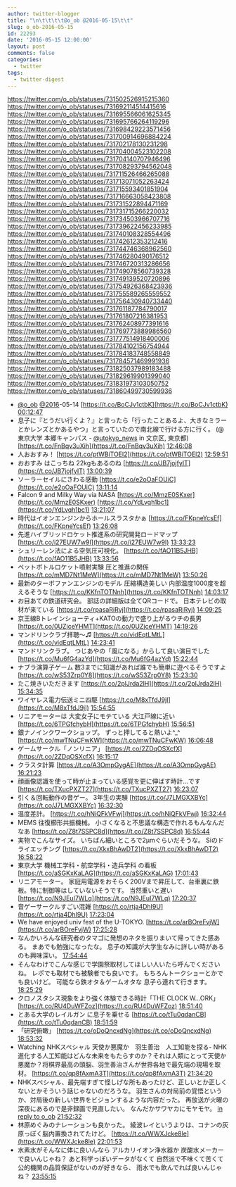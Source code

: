 ```yaml
---
author: twitter-blogger
title: "\n\t\t\t\t@o_ob @2016-05-15\t\t"
slug: o_ob-2016-05-15
id: 22293
date: '2016-05-15 12:00:00'
layout: post
comments: false
categories:
  - twitter
tags:
  - twitter-digest
---
```


https://twitter.com/o_ob/statuses/731502526915215360 https://twitter.com/o_ob/statuses/731692114514415616 https://twitter.com/o_ob/statuses/731695566061625345 https://twitter.com/o_ob/statuses/731695766264119296 https://twitter.com/o_ob/statuses/731698429223571456 https://twitter.com/o_ob/statuses/731700914696884224 https://twitter.com/o_ob/statuses/731702178130231298 https://twitter.com/o_ob/statuses/731704004523102208 https://twitter.com/o_ob/statuses/731704140707946496 https://twitter.com/o_ob/statuses/731708293794562048 https://twitter.com/o_ob/statuses/731711526466265088 https://twitter.com/o_ob/statuses/731713071052263424 https://twitter.com/o_ob/statuses/731715593401851904 https://twitter.com/o_ob/statuses/731716663058423808 https://twitter.com/o_ob/statuses/731731522894471169 https://twitter.com/o_ob/statuses/731731715266220032 https://twitter.com/o_ob/statuses/731734503966707716 https://twitter.com/o_ob/statuses/731739622456233985 https://twitter.com/o_ob/statuses/731740108328554496 https://twitter.com/o_ob/statuses/731742612353212416 https://twitter.com/o_ob/statuses/731744746368962560 https://twitter.com/o_ob/statuses/731746280490176512 https://twitter.com/o_ob/statuses/731746720313286656 https://twitter.com/o_ob/statuses/731749078560739328 https://twitter.com/o_ob/statuses/731749139520720896 https://twitter.com/o_ob/statuses/731754926368423936 https://twitter.com/o_ob/statuses/731755589265559552 https://twitter.com/o_ob/statuses/731756430940733440 https://twitter.com/o_ob/statuses/731761187784790017 https://twitter.com/o_ob/statuses/731761807216381953 https://twitter.com/o_ob/statuses/731762408977391616 https://twitter.com/o_ob/statuses/731769773889986560 https://twitter.com/o_ob/statuses/731777514918400006 https://twitter.com/o_ob/statuses/731784102156754944 https://twitter.com/o_ob/statuses/731784183748558849 https://twitter.com/o_ob/statuses/731784571469991936 https://twitter.com/o_ob/statuses/731825037989183488 https://twitter.com/o_ob/statuses/731829619901399040 https://twitter.com/o_ob/statuses/731831973103050752 https://twitter.com/o_ob/statuses/731860499730599936  

*   [@o_ob](https://twitter.com/o_ob) [@2016](https://twitter.com/2016)-05-14 [https://t.co/BoCJv1ctbK](https://t.co/BoCJv1ctbK) [00:12:47](https://twitter.com/o_ob/statuses/731502526915215360)
*   息子に『とうだい行くよ？』と言ったら「行ったことあるよ、大きなミラーとかレンズとかあるやつ」と言っていたので南北線で行ける方に行く。 (@ 東京大学 本郷キャンパス - [@utokyo_news](https://twitter.com/utokyo_news) in 文京区, 東京都) [https://t.co/FnBqv3uXih](https://t.co/FnBqv3uXih) [12:46:08](https://twitter.com/o_ob/statuses/731692114514415616)
*   人おおすみ！ [https://t.co/ptWBiTOEl2](https://t.co/ptWBiTOEl2) [12:59:51](https://twitter.com/o_ob/statuses/731695566061625345)
*   おおすみ はこっちね 22kgもあるのね [https://t.co/JB7jojfyIT](https://t.co/JB7jojfyIT) [13:00:39](https://twitter.com/o_ob/statuses/731695766264119296)
*   ソーラーセイルにさわる感動 [https://t.co/e2oOaFOUiC](https://t.co/e2oOaFOUiC) [13:11:14](https://twitter.com/o_ob/statuses/731698429223571456)
*   Falcon 9 and Milky Way via NASA [https://t.co/MmzE0SKxer](https://t.co/MmzE0SKxer) [https://t.co/YdLvqh1bc1](https://t.co/YdLvqh1bc1) [13:21:07](https://twitter.com/o_ob/statuses/731700914696884224)
*   時代はイオンエンジンからホールスラスタかぁ [https://t.co/FKpneYcsEf](https://t.co/FKpneYcsEf) [13:26:08](https://twitter.com/o_ob/statuses/731702178130231298)
*   先進ハイブリッドロケット推進系の研究開発ロードマップ [https://t.co/i27EUW7w9I](https://t.co/i27EUW7w9I) [13:33:23](https://twitter.com/o_ob/statuses/731704004523102208)
*   シュリーレン法による空気圧可視化。 [https://t.co/fAO11B5JHB](https://t.co/fAO11B5JHB) [13:33:56](https://twitter.com/o_ob/statuses/731704140707946496)
*   ペットボトルロケット噴射実験 圧と推進の関係 [https://t.co/mMD7Nt1MeW](https://t.co/mMD7Nt1MeW) [13:50:26](https://twitter.com/o_ob/statuses/731708293794562048)
*   最新のターボファンエンジンのモデル 圧縮構造美しい 内部温度1000度を超えるそうな [https://t.co/KKfnTOTNnh](https://t.co/KKfnTOTNnh) [14:03:17](https://twitter.com/o_ob/statuses/731711526466265088)
*   お目あての鉄道研究会。 部誌の詳細版は全てQRコードで。 日本テレビの取材が来ている [https://t.co/rpasaRiRyj](https://t.co/rpasaRiRyj) [14:09:25](https://twitter.com/o_ob/statuses/731713071052263424)
*   京王線Bトレインショーティ+KATOの動力で盛り上がるウチの長男 [https://t.co/0UZjceYHMT](https://t.co/0UZjceYHMT) [14:19:26](https://twitter.com/o_ob/statuses/731715593401851904)
*   マンドリンクラブ拝聴〜♫ [https://t.co/vidEqtLMtL](https://t.co/vidEqtLMtL) [14:23:41](https://twitter.com/o_ob/statuses/731716663058423808)
*   マンドリンクラブ。 つじあやの「風になる」からして良い演目でした [https://t.co/Mu6fG4azYd](https://t.co/Mu6fG4azYd) [15:22:44](https://twitter.com/o_ob/statuses/731731522894471169)
*   ナブラ演算子ゲーム 数3までに知識があれば誰でも簡単に遊べるそうですよ [https://t.co/wS53Zrp0Y8](https://t.co/wS53Zrp0Y8) [15:23:30](https://twitter.com/o_ob/statuses/731731715266220032)
*   たこ焼きいただきます [https://t.co/2plJrda2lH](https://t.co/2plJrda2lH) [15:34:35](https://twitter.com/o_ob/statuses/731734503966707716)
*   ワイヤレス電力伝送ミニ四駆 [https://t.co/M8xTfdJ9jI](https://t.co/M8xTfdJ9jI) [15:54:55](https://twitter.com/o_ob/statuses/731739622456233985)
*   リニアモーターは 大変女子にモテている 大江戸線に近い [https://t.co/6TPGfchybH](https://t.co/6TPGfchybH) [15:56:51](https://twitter.com/o_ob/statuses/731740108328554496)
*   銀ナノインクワークショップ。 ずっと押してると熱いよ^_^ [https://t.co/mwTNuCFwKW](https://t.co/mwTNuCFwKW) [16:06:48](https://twitter.com/o_ob/statuses/731742612353212416)
*   ゲームサークル「ノンリニア」 [https://t.co/2ZDqOSXcfX](https://t.co/2ZDqOSXcfX) [16:15:17](https://twitter.com/o_ob/statuses/731744746368962560)
*   クラスタ計算 [https://t.co/A3OmpGygAE](https://t.co/A3OmpGygAE) [16:21:23](https://twitter.com/o_ob/statuses/731746280490176512)
*   顔画像認識を使って時が止まっている感覚を更に伸ばす時計...です [https://t.co/TXucPXZT27](https://t.co/TXucPXZT27) [16:23:07](https://twitter.com/o_ob/statuses/731746720313286656)
*   引く＆回転動作の音ゲー。 3年生の実験 [https://t.co/J7LMGXXBYc](https://t.co/J7LMGXXBYc) [16:32:30](https://twitter.com/o_ob/statuses/731749078560739328)
*   温度差計。 [https://t.co/hNiQFkVFwj](https://t.co/hNiQFkVFwj) [16:32:44](https://twitter.com/o_ob/statuses/731749139520720896)
*   MEMS 往復櫛形共振機械。 小さくなると不思議な構造で作れるもんなんだなあ [https://t.co/Z8t7SSPC8d](https://t.co/Z8t7SSPC8d) [16:55:44](https://twitter.com/o_ob/statuses/731754926368423936)
*   実物でこんなサイズ。 いちばん細いところで2μmぐらいだそうな。 Siのドライエッチング [https://t.co/XkxBhAwDT2](https://t.co/XkxBhAwDT2) [16:58:22](https://twitter.com/o_ob/statuses/731755589265559552)
*   東京大学 機械工学科・航空学科・造兵学科 の看板 [https://t.co/aSGKxKaLAG](https://t.co/aSGKxKaLAG) [17:01:43](https://twitter.com/o_ob/statuses/731756430940733440)
*   リニアモーター。 家庭用電源をおそらく200Vまで昇圧して、台車裏に鉄板。特に制御等はしていないそうです。 当然重いと遅い [https://t.co/N9JEuI7WLq](https://t.co/N9JEuI7WLq) [17:20:37](https://twitter.com/o_ob/statuses/731761187784790017)
*   音ゲーサークルすごい混雑 [https://t.co/rtja4DhI9U](https://t.co/rtja4DhI9U) [17:23:04](https://twitter.com/o_ob/statuses/731761807216381953)
*   We have enjoyed univ fest of the U-TOKYO. [https://t.co/arBOreFvjW](https://t.co/arBOreFvjW) [17:25:28](https://twitter.com/o_ob/statuses/731762408977391616)
*   なんかいろんな研究者のタマゴに発想のネタを振りまいて帰ってきた感ある。 まあでも勉強になったな。 息子の知識が大学生なみに詳しい時があるのも興味深い。 [17:54:44](https://twitter.com/o_ob/statuses/731769773889986560)
*   そんなわけでこんな感じで学園祭取材してほしい人いたら呼んでくださいね。 レポでも取材でも被験者でも良いです。 もちろんトークショーとかでも良いけど。 可能なら鉄オタ＆ゲームオタな 息子ら連れて行きます。 [18:25:29](https://twitter.com/o_ob/statuses/731777514918400006)
*   クロノスタシス現象をより強く体験できる時計「THE CLOCK W...ORK」 [https://t.co/RU4DuWFZoz](https://t.co/RU4DuWFZoz) [18:51:40](https://twitter.com/o_ob/statuses/731784102156754944)
*   とある大学のレイルガン に息子を乗せる [https://t.co/tTu0qdanCB](https://t.co/tTu0qdanCB) [18:51:59](https://twitter.com/o_ob/statuses/731784183748558849)
*   「研究俯瞰」 [https://t.co/oDoQncxdNg](https://t.co/oDoQncxdNg) [18:53:32](https://twitter.com/o_ob/statuses/731784571469991936)
*   Watching NHKスペシャル 天使か悪魔か　羽生善治　人工知能を探る- NHK 進化する人工知能はどんな未来をもたらすのか？それは人類にとって天使か悪魔か？将棋界最高の頭脳、羽生善治さんが世界各地で最先端の現場を取材。 [https://t.co/qp8fAxmA3T](https://t.co/qp8fAxmA3T) [21:34:20](https://twitter.com/o_ob/statuses/731825037989183488)
*   NHKスペシャル、最先端すぎて怪しげな所もあったけど、正しいとか正しくないとかそういう話じゃないのだろうな。 羽生さんの対局前の覚悟というか、対局後の新しい世界をビジョンするような内容だった。 再放送が火曜の深夜にあるので是非録画で見直したい。 なんだかサワヤカにモヤモヤ。 [in reply to o_ob](https://twitter.com/o_ob/statuses/731825037989183488) [21:52:32](https://twitter.com/o_ob/statuses/731829619901399040)
*   林原めぐみのナレーションも良かった。 綾波レイというよりは、コナンの灰原っぽく脳内置換されてたけど。 [https://t.co/WWXJcke8le](https://t.co/WWXJcke8le) [22:01:53](https://twitter.com/o_ob/statuses/731831973103050752)
*   水素水がそんなに体に良いんなら アルカリイオン浄水器か 炭酸水メーカーで良いんじゃね？ あと科学っぽいデータがなくて 自然派で不味くて苦くて公的機関の品質保証がないのが好きなら、 雨水でも飲んでれば良いんじゃね？ [23:55:15](https://twitter.com/o_ob/statuses/731860499730599936)